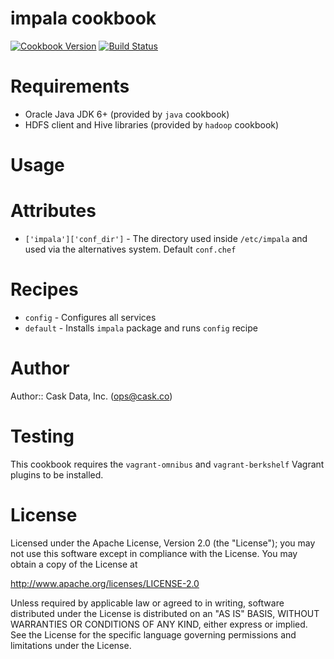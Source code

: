 # impala cookbook

[![Cookbook Version](http://img.shields.io/cookbook/v/impala.svg)](https://supermarket.chef.io/cookbooks/impala)
[![Build Status](http://img.shields.io/travis/caskdata/impala_cookbook.svg)](http://travis-ci.org/caskdata/impala_cookbook)

# Requirements

* Oracle Java JDK 6+ (provided by `java` cookbook)
* HDFS client and Hive libraries (provided by `hadoop` cookbook)

# Usage

# Attributes

* `['impala']['conf_dir']` - The directory used inside `/etc/impala` and used via the alternatives system. Default `conf.chef`

# Recipes

* `config` - Configures all services
* `default` - Installs `impala` package and runs `config` recipe

# Author

Author:: Cask Data, Inc. (<ops@cask.co>)

# Testing

This cookbook requires the `vagrant-omnibus` and `vagrant-berkshelf` Vagrant plugins to be installed.

# License

Licensed under the Apache License, Version 2.0 (the "License"); you may not use this software except in compliance with the License. You may obtain a copy of the License at

http://www.apache.org/licenses/LICENSE-2.0

Unless required by applicable law or agreed to in writing, software distributed under the License is distributed on an "AS IS" BASIS, WITHOUT WARRANTIES OR CONDITIONS OF ANY KIND, either express or implied. See the License for the specific language governing permissions and limitations under the License.
